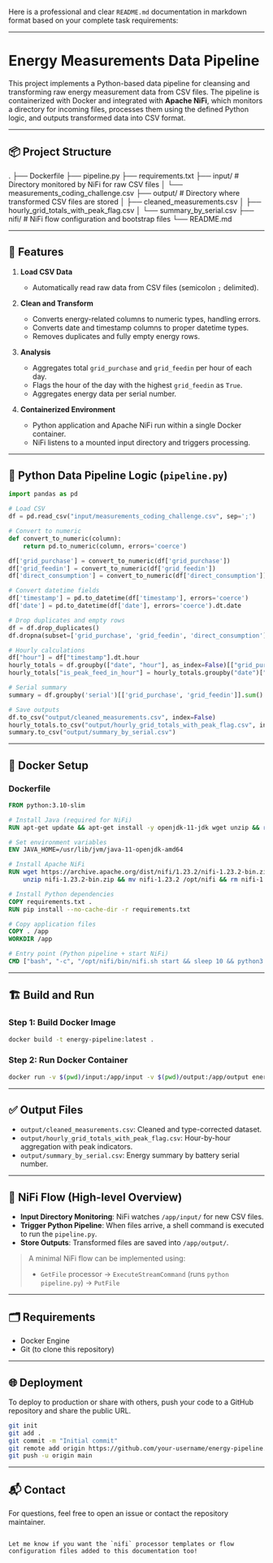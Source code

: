 Here is a professional and clear `README.md` documentation in markdown format based on your complete task requirements:

---

# Energy Measurements Data Pipeline

This project implements a Python-based data pipeline for cleansing and transforming raw energy measurement data from CSV files. The pipeline is containerized with Docker and integrated with **Apache NiFi**, which monitors a directory for incoming files, processes them using the defined Python logic, and outputs transformed data into CSV format.

---

## 📦 Project Structure



.
├── Dockerfile
├── pipeline.py
├── requirements.txt
├── input/                             # Directory monitored by NiFi for raw CSV files
│   └── measurements\_coding\_challenge.csv
├── output/                            # Directory where transformed CSV files are stored
│   ├── cleaned\_measurements.csv
│   ├── hourly\_grid\_totals\_with\_peak\_flag.csv
│   └── summary\_by\_serial.csv
├── nifi/                              # NiFi flow configuration and bootstrap files
└── README.md



---

## 🧰 Features

1. **Load CSV Data**
   - Automatically read raw data from CSV files (semicolon `;` delimited).
   
2. **Clean and Transform**
   - Converts energy-related columns to numeric types, handling errors.
   - Converts date and timestamp columns to proper datetime types.
   - Removes duplicates and fully empty energy rows.

3. **Analysis**
   - Aggregates total `grid_purchase` and `grid_feedin` per hour of each day.
   - Flags the hour of the day with the highest `grid_feedin` as `True`.
   - Aggregates energy data per serial number.

4. **Containerized Environment**
   - Python application and Apache NiFi run within a single Docker container.
   - NiFi listens to a mounted input directory and triggers processing.

---

## 🐍 Python Data Pipeline Logic (`pipeline.py`)

```python
import pandas as pd

# Load CSV
df = pd.read_csv("input/measurements_coding_challenge.csv", sep=';')

# Convert to numeric
def convert_to_numeric(column):
    return pd.to_numeric(column, errors='coerce')

df['grid_purchase'] = convert_to_numeric(df['grid_purchase'])
df['grid_feedin'] = convert_to_numeric(df['grid_feedin'])
df['direct_consumption'] = convert_to_numeric(df['direct_consumption'])

# Convert datetime fields
df['timestamp'] = pd.to_datetime(df['timestamp'], errors='coerce')
df['date'] = pd.to_datetime(df['date'], errors='coerce').dt.date

# Drop duplicates and empty rows
df = df.drop_duplicates()
df.dropna(subset=['grid_purchase', 'grid_feedin', 'direct_consumption'], how='all', inplace=True)

# Hourly calculations
df["hour"] = df["timestamp"].dt.hour
hourly_totals = df.groupby(["date", "hour"], as_index=False)[["grid_purchase", "grid_feedin"]].sum()
hourly_totals["is_peak_feed_in_hour"] = hourly_totals.groupby("date")["grid_feedin"].transform(lambda x: x == x.max())

# Serial summary
summary = df.groupby('serial')[['grid_purchase', 'grid_feedin']].sum().sort_values(by='grid_purchase', ascending=False)

# Save outputs
df.to_csv("output/cleaned_measurements.csv", index=False)
hourly_totals.to_csv("output/hourly_grid_totals_with_peak_flag.csv", index=False)
summary.to_csv("output/summary_by_serial.csv")
````

---

## 🐳 Docker Setup

### Dockerfile

```Dockerfile
FROM python:3.10-slim

# Install Java (required for NiFi)
RUN apt-get update && apt-get install -y openjdk-11-jdk wget unzip && rm -rf /var/lib/apt/lists/*

# Set environment variables
ENV JAVA_HOME=/usr/lib/jvm/java-11-openjdk-amd64

# Install Apache NiFi
RUN wget https://archive.apache.org/dist/nifi/1.23.2/nifi-1.23.2-bin.zip && \
    unzip nifi-1.23.2-bin.zip && mv nifi-1.23.2 /opt/nifi && rm nifi-1.23.2-bin.zip

# Install Python dependencies
COPY requirements.txt .
RUN pip install --no-cache-dir -r requirements.txt

# Copy application files
COPY . /app
WORKDIR /app

# Entry point (Python pipeline + start NiFi)
CMD ["bash", "-c", "/opt/nifi/bin/nifi.sh start && sleep 10 && python3 pipeline.py && tail -f /dev/null"]
```

---

## 🏗️ Build and Run

### Step 1: Build Docker Image

```bash
docker build -t energy-pipeline:latest .
```

### Step 2: Run Docker Container

```bash
docker run -v $(pwd)/input:/app/input -v $(pwd)/output:/app/output energy-pipeline:latest
```

---

## ✅ Output Files

* `output/cleaned_measurements.csv`: Cleaned and type-corrected dataset.
* `output/hourly_grid_totals_with_peak_flag.csv`: Hour-by-hour aggregation with peak indicators.
* `output/summary_by_serial.csv`: Energy summary by battery serial number.

---

## 🔁 NiFi Flow (High-level Overview)

* **Input Directory Monitoring**: NiFi watches `/app/input/` for new CSV files.
* **Trigger Python Pipeline**: When files arrive, a shell command is executed to run the `pipeline.py`.
* **Store Outputs**: Transformed files are saved into `/app/output/`.

> A minimal NiFi flow can be implemented using:
>
> * `GetFile` processor → `ExecuteStreamCommand` (runs `python pipeline.py`) → `PutFile`

---

## 🗂️ Requirements

* Docker Engine
* Git (to clone this repository)

---

## 🌐 Deployment

To deploy to production or share with others, push your code to a GitHub repository and share the public URL.

```bash
git init
git add .
git commit -m "Initial commit"
git remote add origin https://github.com/your-username/energy-pipeline.git
git push -u origin main
```

---

## 📬 Contact

For questions, feel free to open an issue or contact the repository maintainer.

```

Let me know if you want the `nifi` processor templates or flow configuration files added to this documentation too!
```
